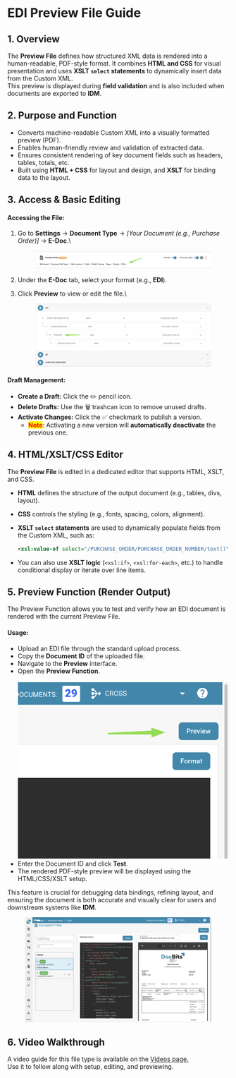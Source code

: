 # EDI Preview File Guide

## 1. Overview

The **Preview File** defines how structured XML data is rendered into a human-readable, PDF-style format. It combines **HTML and CSS** for visual presentation and uses **XSLT `select` statements** to dynamically insert data from the Custom XML.\
This preview is displayed during **field validation** and is also included when documents are exported to **IDM**.

## 2. Purpose and Function

* Converts machine-readable Custom XML into a visually formatted preview (PDF).
* Enables human-friendly review and validation of extracted data.
* Ensures consistent rendering of key document fields such as headers, tables, totals, etc.
* Built using **HTML + CSS** for layout and design, and **XSLT** for binding data to the layout.

## 3. Access & Basic Editing

#### **Accessing the File:**

1.  Go to **Settings** → **Document Type** → _\[Your Document (e.g., Purchase Order)]_ → **E-Doc**.\


    <figure><img src="../../../../../../.gitbook/assets/image (3) (1) (1) (1).png" alt=""><figcaption></figcaption></figure>
2. Under the **E-Doc** tab, select your format (e.g., **EDI**).
3.  Click **Preview** to view or edit the file.\


    <figure><img src="../../../../../../.gitbook/assets/image (9) (1) (1).png" alt=""><figcaption></figcaption></figure>

#### **Draft Management:**

* **Create a Draft:** Click the ✏️ pencil icon.
* **Delete Drafts:** Use the 🗑️ trashcan icon to remove unused drafts.
* **Activate Changes:** Click the ✅ checkmark to publish a version.
  * <mark style="color:red;">**Note**</mark>: Activating a new version will **automatically deactivate** the previous one.

## 4. HTML/XSLT/CSS Editor

The **Preview File** is edited in a dedicated editor that supports HTML, XSLT, and CSS.

* **HTML** defines the structure of the output document (e.g., tables, divs, layout).
* **CSS** controls the styling (e.g., fonts, spacing, colors, alignment).
*   **XSLT `select` statements** are used to dynamically populate fields from the Custom XML, such as:

    ```xml
    <xsl:value-of select="/PURCHASE_ORDER/PURCHASE_ORDER_NUMBER/text()" />
    ```
* You can also use **XSLT logic** (`<xsl:if>`, `<xsl:for-each>`, etc.) to handle conditional display or iterate over line items.

## 5. Preview Function (Render Output)

The Preview Function allows you to test and verify how an EDI document is rendered with the current Preview File.

#### **Usage:**

* Upload an EDI file through the standard upload process.
* Copy the **Document ID** of the uploaded file.
* Navigate to the **Preview** interface.
* Open the **Preview Function**.\
  \
  ![](<../../../../../../.gitbook/assets/image (7) (1) (1).png>)
* Enter the Document ID and click **Test**.
*   The rendered PDF-style preview will be displayed using the HTML/CSS/XSLT setup.



This feature is crucial for debugging data bindings, refining layout, and ensuring the document is both accurate and visually clear for users and downstream systems like **IDM**.

<figure><img src="../../../../../../.gitbook/assets/image (10) (1) (1).png" alt=""><figcaption></figcaption></figure>

## 6. Video Walkthrough

A video guide for this file type is available on the  [Videos page.](edi-videos.md)\
Use it to follow along with setup, editing, and previewing.
